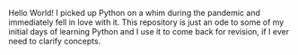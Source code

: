 Hello World!
I picked up Python on a whim during the pandemic and immediately fell in love with it.
This repository is just an ode to some of my initial days of learning Python and I use it to come back for revision, if I ever need to clarify concepts.
